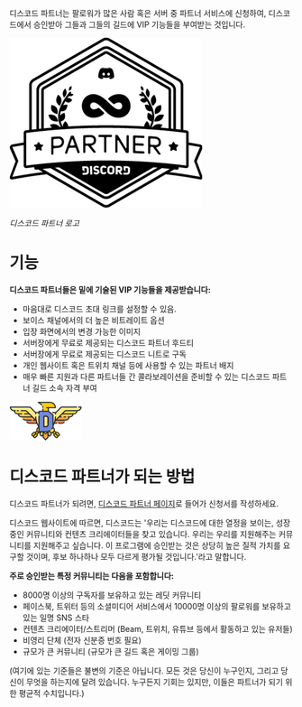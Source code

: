 <!-- TITLE: [KR] 파트너 -->

디스코드 파트너는 팔로워가 많은 사람 혹은 서버 중 파트너 서비스에 신청하여, 디스코드에서 승인받아 그들과 그들의 길드에 VIP 기능들을 부여받는 것입니다.

![Partnerlogo](/uploads/partner/partnerlogo.png "파트너 로고")

*디스코드 파트너 로고*

# 기능
**디스코드 파트너들은 밑에 기술된 VIP 기능들을 제공받습니다:**
* 마음대로 디스코드 초대 링크를 설정할 수 있음.
* 보이스 채널에서의 더 높은 비트레이트 옵션
* 입장 화면에서의 변경 가능한 이미지
* 서버장에게 무료로 제공되는 디스코드 파트너 후드티
* 서버장에게 무료로 제공되는 디스코드 니트로 구독
* 개인 웹사이트 혹은 트위치 채널 등에 사용할 수 있는 파트너 배지
* 매우 빠른 지원과 다른 파트너들 간 콜라보레이션을 준비할 수 있는 디스코드 파트너 길드 소속 자격 부여

![Njjbheg](/uploads/partner/njjbheg.png "Njjbheg")

# 디스코드 파트너가 되는 방법

디스코드 파트너가 되려면, [디스코드 파트너 페이지](http://discordapp.com/partners)로 들어가 신청서를 작성하세요.

디스코드 웹사이트에 따르면, 디스코드는 '우리는 디스코드에 대한 열정을 보이는, 성장중인 커뮤니티와 컨텐츠 크리에이터들을 찾고 있습니다. 우리는 우리를 지원해주는 커뮤니티를 지원해주고 싶습니다. 이 프로그램에 승인받는 것은 상당히 높은 질적 가치를 요구할 것이며, 후보 하나하나 모두 다르게 평가될 것입니다.'라고 말합니다.

**주로 승인받는 특정 커뮤니티는 다음을 포함합니다:**
* 8000명 이상의 구독자를 보유하고 있는 레딧 커뮤니티
* 페이스북, 트위터 등의 소셜미디어 서비스에서 10000명 이상의 팔로워를 보유하고 있는 일명 SNS 스타
* 컨텐츠 크리에이터/스트리머 (Beam, 트위치, 유튜브 등에서 활동하고 있는 유저들)
* 비영리 단체 (전자 신분증 번호 필요)
* 규모가 큰 커뮤니티 (규모가 큰 길드 혹은 게이밍 그룹)

(여기에 있는 기준들은 불변의 기준은 아닙니다. 모든 것은 당신이 누구인지, 그리고 당신이 무엇을 하는지에 달려 있습니다. 누구든지 기회는 있지만, 이들은 파트너가 되기 위한 평균적 수치입니다.)